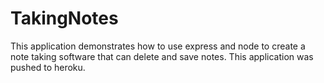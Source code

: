 # TakingNotes

This application demonstrates how to use express and node to create a note taking software that can delete and save notes. This application was pushed to heroku.
